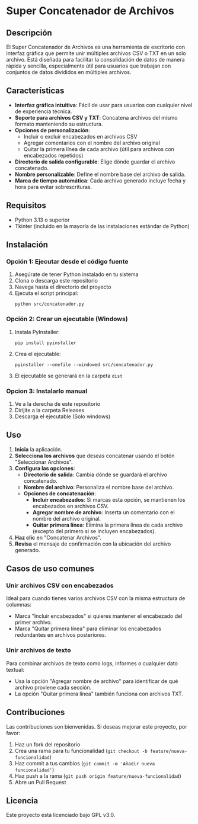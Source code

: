 # Super Concatenador de Archivos

## Descripción
El Super Concatenador de Archivos es una herramienta de escritorio con interfaz gráfica que permite unir múltiples archivos CSV o TXT en un solo archivo. Está diseñada para facilitar la consolidación de datos de manera rápida y sencilla, especialmente útil para usuarios que trabajan con conjuntos de datos divididos en múltiples archivos.

## Características
- **Interfaz gráfica intuitiva**: Fácil de usar para usuarios con cualquier nivel de experiencia técnica.
- **Soporte para archivos CSV y TXT**: Concatena archivos del mismo formato manteniendo su estructura.
- **Opciones de personalización**:
  - Incluir o excluir encabezados en archivos CSV
  - Agregar comentarios con el nombre del archivo original
  - Quitar la primera línea de cada archivo (útil para archivos con encabezados repetidos)
- **Directorio de salida configurable**: Elige dónde guardar el archivo concatenado.
- **Nombre personalizable**: Define el nombre base del archivo de salida.
- **Marca de tiempo automática**: Cada archivo generado incluye fecha y hora para evitar sobrescrituras.

## Requisitos
- Python 3.13 o superior
- Tkinter (incluido en la mayoría de las instalaciones estándar de Python)

## Instalación

### Opción 1: Ejecutar desde el código fuente
1. Asegúrate de tener Python instalado en tu sistema
2. Clona o descarga este repositorio
3. Navega hasta el directorio del proyecto
4. Ejecuta el script principal:
   ```
   python src/concatenador.py
   ```

### Opción 2: Crear un ejecutable (Windows)
1. Instala PyInstaller:
   ```
   pip install pyinstaller
   ```
2. Crea el ejecutable:
   ```
   pyinstaller --onefile --windowed src/concatenador.py
   ```
3. El ejecutable se generará en la carpeta `dist`

### Opcion 3: Instalarlo manual

1. Ve a la derecha de este repositorio
2. Dirijite a la carpeta Releases
3. Descarga el ejecutable (Solo windows)

## Uso

1. **Inicia** la aplicación.
2. **Selecciona los archivos** que deseas concatenar usando el botón "Seleccionar Archivos".
3. **Configura las opciones**:
   - **Directorio de salida**: Cambia dónde se guardará el archivo concatenado.
   - **Nombre del archivo**: Personaliza el nombre base del archivo.
   - **Opciones de concatenación**:
     - **Incluir encabezados**: Si marcas esta opción, se mantienen los encabezados en archivos CSV.
     - **Agregar nombre de archivo**: Inserta un comentario con el nombre del archivo original.
     - **Quitar primera línea**: Elimina la primera línea de cada archivo (excepto del primero si se incluyen encabezados).
4. **Haz clic** en "Concatenar Archivos".
5. **Revisa** el mensaje de confirmación con la ubicación del archivo generado.

## Casos de uso comunes

### Unir archivos CSV con encabezados
Ideal para cuando tienes varios archivos CSV con la misma estructura de columnas:
- Marca "Incluir encabezados" si quieres mantener el encabezado del primer archivo.
- Marca "Quitar primera línea" para eliminar los encabezados redundantes en archivos posteriores.

### Unir archivos de texto
Para combinar archivos de texto como logs, informes o cualquier dato textual:
- Usa la opción "Agregar nombre de archivo" para identificar de qué archivo proviene cada sección.
- La opción "Quitar primera línea" también funciona con archivos TXT.

## Contribuciones
Las contribuciones son bienvenidas. Si deseas mejorar este proyecto, por favor:
1. Haz un fork del repositorio
2. Crea una rama para tu funcionalidad (`git checkout -b feature/nueva-funcionalidad`)
3. Haz commit a tus cambios (`git commit -m 'Añadir nueva funcionalidad'`)
4. Haz push a la rama (`git push origin feature/nueva-funcionalidad`)
5. Abre un Pull Request

## Licencia
Este proyecto está licenciado bajo GPL v3.0.
